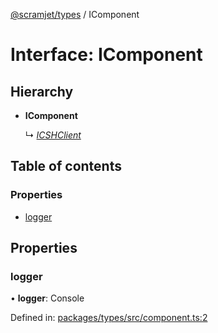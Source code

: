 [@scramjet/types](../README.md) / IComponent

# Interface: IComponent

## Hierarchy

- **IComponent**

  ↳ [*ICSHClient*](icshclient.md)

## Table of contents

### Properties

- [logger](icomponent.md#logger)

## Properties

### logger

• **logger**: Console

Defined in: [packages/types/src/component.ts:2](https://github.com/scramjetorg/transform-hub/blob/8f44413a/packages/types/src/component.ts#L2)
